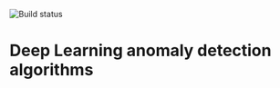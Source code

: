 ![Build status](https://github.com/pbudzyns/ad_toolkit/actions/workflows/python-package.yml/badge.svg)
# Deep Learning anomaly detection algorithms
